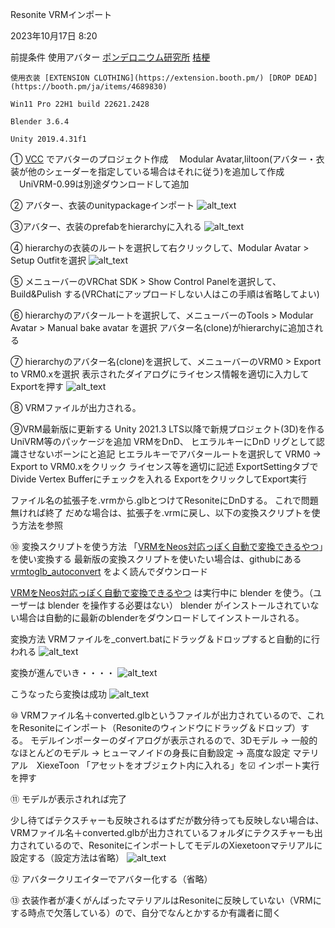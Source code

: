 Resonite VRMインポート

2023年10月17日 8:20

前提条件
    使用アバター [ポンデロニウム研究所](https://ponderogen.booth.pm/) [桔梗](https://booth.pm/ja/items/3681787)

    使用衣装 [EXTENSION CLOTHING](https://extension.booth.pm/) [DROP DEAD](https://booth.pm/ja/items/4689830)

    Win11 Pro 22H1 build 22621.2428

    Blender 3.6.4

    Unity 2019.4.31f1

➀ [VCC](https://vrchat.com/home/download) でアバターのプロジェクト作成
　Modular Avatar,liltoon(アバター・衣装が他のシェーダーを指定している場合はそれに従う)を追加して作成
　UniVRM-0.99は別途ダウンロードして追加

② アバター、衣装のunitypackageインポート
![alt_text](images/image1.png "image_tooltip")

③アバター、衣装のprefabをhierarchyに入れる
![alt_text](images/image2.png "image_tooltip")

④ hierarchyの衣装のルートを選択して右クリックして、Modular Avatar > Setup Outfitを選択
![alt_text](images/image3.png "image_tooltip")

⑤ メニューバーのVRChat SDK > Show Control Panelを選択して、Build&Pulish する(VRChatにアップロードしない人はこの手順は省略してよい)

⑥ hierarchyのアバタールートを選択して、メニューバーのTools > Modular Avatar > Manual bake avatar を選択
    アバター名(clone)がhierarchyに追加される

⑦ hierarchyのアバター名(clone)を選択して、メニューバーのVRM0 > Export to VRM0.xを選択
表示されたダイアログにライセンス情報を適切に入力してExportを押す
![alt_text](images/image4.png "image_tooltip")

⑧ VRMファイルが出力される。

⑨VRM最新版に更新する
Unity 2021.3 LTS以降で新規プロジェクト(3D)を作る
UniVRM等のパッケージを追加
VRMをDnD、
ヒエラルキーにDnD
リグとして認識させないボーンに<NOIK>と追記
ヒエラルキーでアバタールートを選択して VRM0 → Export to VRM0.xをクリック
ライセンス等を適切に記述
ExportSettingタブでDivide Vertex Bufferにチェックを入れる
ExportをクリックしてExport実行

ファイル名の拡張子を.vrmから.glbとつけてResoniteにDnDする。
これで問題無ければ終了
だめな場合は、拡張子を.vrmに戻し、以下の変換スクリプトを使う方法を参照

⑩ 変換スクリプトを使う方法
「[VRMをNeos対応っぽく自動で変換できるやつ](https://booth.pm/ja/items/4104649)」を使い変換する
最新版の変換スクリプトを使いたい場合は、githubにある [vrmtoglb_autoconvert](https://github.com/kazu0617/vrmtoglb_autoconvert) をよく読んでダウンロード

[VRMをNeos対応っぽく自動で変換できるやつ](https://booth.pm/ja/items/4104649) は実行中に blender を使う。（ユーザーは blender を操作する必要はない）
blender がインストールされていない場合は自動的に最新のblenderをダウンロードしてインストールされる。

変換方法
VRMファイルを_convert.batにドラッグ＆ドロップすると自動的に行われる
![alt_text](images/image5.png "image_tooltip")

変換が進んでいき・・・・
![alt_text](images/image6.png "image_tooltip")

こうなったら変換は成功
![alt_text](images/image7.png "image_tooltip")

⑩ VRMファイル名＋converted.glbというファイルが出力されているので、これをResoniteにインポート（Resoniteのウィンドウにドラッグ＆ドロップ）する。
モデルインポーターのダイアログが表示されるので、3Dモデル → 一般的なほとんどのモデル → ヒューマノイドの身長に自動設定 → 高度な設定
    マテリアル　XiexeToon
    「アセットをオブジェクト内に入れる」を☑
    インポート実行を押す

⑪ モデルが表示されれば完了

少し待てばテクスチャーも反映されるはずだが数分待っても反映しない場合は、VRMファイル名＋converted.glbが出力されているフォルダにテクスチャーも出力されているので、ResoniteにインポートしてモデルのXiexetoonマテリアルに設定する（設定方法は省略）
![alt_text](images/image8.png "image_tooltip")

⑫ アバタークリエイターでアバター化する（省略）

⑬ 衣装作者が凄くがんばったマテリアルはResoniteに反映していない（VRMにする時点で欠落している）ので、自分でなんとかするか有識者に聞く
